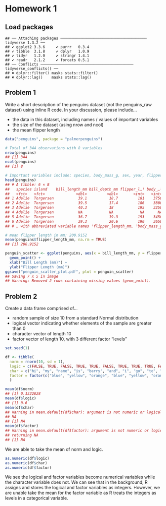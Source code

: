 Homework 1
================

## Load packages

    ## ── Attaching packages ─────────────────────────────────────── tidyverse 1.3.2 ──
    ## ✔ ggplot2 3.3.6     ✔ purrr   0.3.4
    ## ✔ tibble  3.1.8     ✔ dplyr   1.0.9
    ## ✔ tidyr   1.2.0     ✔ stringr 1.4.1
    ## ✔ readr   2.1.2     ✔ forcats 0.5.1
    ## ── Conflicts ────────────────────────────────────────── tidyverse_conflicts() ──
    ## ✖ dplyr::filter() masks stats::filter()
    ## ✖ dplyr::lag()    masks stats::lag()

## Problem 1

Write a short description of the penguins dataset (not the penguins_raw
dataset) using inline R code. In your discussion, please include…

-   the data in this dataset, including names / values of important
    variables
-   the size of the dataset (using nrow and ncol)
-   the mean flipper length

``` r
data("penguins", package = "palmerpenguins")

# Total of 344 observations with 8 variables
nrow(penguins)
## [1] 344
ncol(penguins)
## [1] 8

# Important variables include: species, body_mass_g, sex, year, flipper_length_mm
head(penguins)
## # A tibble: 6 × 8
##   species island    bill_length_mm bill_depth_mm flipper_l…¹ body_…² sex    year
##   <fct>   <fct>              <dbl>         <dbl>       <int>   <int> <fct> <int>
## 1 Adelie  Torgersen           39.1          18.7         181    3750 male   2007
## 2 Adelie  Torgersen           39.5          17.4         186    3800 fema…  2007
## 3 Adelie  Torgersen           40.3          18           195    3250 fema…  2007
## 4 Adelie  Torgersen           NA            NA            NA      NA <NA>   2007
## 5 Adelie  Torgersen           36.7          19.3         193    3450 fema…  2007
## 6 Adelie  Torgersen           39.3          20.6         190    3650 male   2007
## # … with abbreviated variable names ¹​flipper_length_mm, ²​body_mass_g

# mean flipper length in mm: 200.9152
mean(penguins$flipper_length_mm, na.rm = TRUE)
## [1] 200.9152

penguin_scatter <- ggplot(penguins, aes(x = bill_length_mm, y = flipper_length_mm, color = species)) + 
  geom_point() +
  xlab("Bill Length (mm)") +
  ylab("Flipper Length (mm)")
ggsave("penguin_scatter_plot.pdf", plot = penguin_scatter)
## Saving 7 x 5 in image
## Warning: Removed 2 rows containing missing values (geom_point).
```

## Problem 2

Create a data frame comprised of…

-   random sample of size 10 from a standard Normal distribution
-   logical vector indicating whether elements of the sample are greater
    than 0
-   character vector of length 10
-   factor vector of length 10, with 3 different factor “levels”

``` r
set.seed(1)

df <- tibble(
  norm = rnorm(10, sd = 1),
  logic = c(FALSE, TRUE, FALSE, TRUE, TRUE, FALSE, TRUE, TRUE, TRUE, FALSE),
  char = c("hi", "my", "name", "is", "barry", "and", "i", "go", "to", "mailman"),
  factor = factor(c("blue", "yellow", "orange", "blue", "yellow", "orange", "blue", "yellow", "orange", "blue"))
  )
```

``` r
mean(df$norm)
## [1] 0.1322028
mean(df$logic)
## [1] 0.6
mean(df$char)
## Warning in mean.default(df$char): argument is not numeric or logical: returning
## NA
## [1] NA
mean(df$factor)
## Warning in mean.default(df$factor): argument is not numeric or logical:
## returning NA
## [1] NA
```

We are able to take the mean of norm and logic.

``` r
as.numeric(df$logic)
as.numeric(df$char)
as.numeric(df$factor)
```

We see the logical and factor variables become numerical variables while
the character variable does not. We can see that in the background, R
assigns and stores the logical and factor variables as integers.
However, we are unable take the mean for the factor variable as R treats
the integers as levels in a categorical variable.
